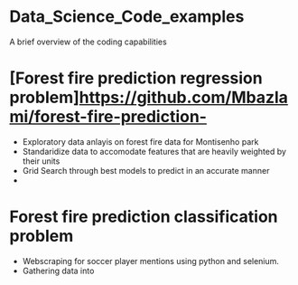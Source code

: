 # Data_Science_Code_examples
A brief overview of the coding capabilities 

# [Forest fire prediction regression problem]https://github.com/Mbazlami/forest-fire-prediction- 
- Exploratory data anlayis on forest fire data for Montisenho park
- Standaridize data to accomodate features that are heavily weighted by their units
- Grid Search through best models to predict in an accurate manner 
- 

# Forest fire prediction classification problem 
- Webscraping for soccer player mentions using python and selenium.
- Gathering data into 
